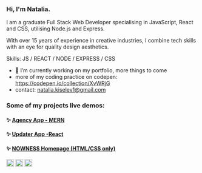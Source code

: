 ### Hi, I'm Natalia.

I am a graduate Full Stack Web Developer specialising in JavaScript, React and CSS, utilising Node.js and Express.

With over 15 years of experience in creative industries, I combine tech skills with an eye for quality design aesthetics.

Skills: JS / REACT / NODE / EXPRESS / CSS 

- 🔭 I’m currently working on my portfolio, more things to come 
- more of my coding practice on codepen: https://codepen.io/collection/XvWRjG
- contact: natalia.kiselev1@gmail.com
 
 ### Some of my projects live demos:
 
 #### ✨ [Agency App - MERN](https://agency-app-react.web.app)

#### ✨ [Updater App -React](https://updater.netlify.app/)

#### ✨ [NOWNESS Homepage (HTML/CSS only)](https://nowness-copy.netlify.app)





[<img src='https://cdn.jsdelivr.net/npm/simple-icons@3.0.1/icons/github.svg' alt='github' height='20'>](https://github.com/nataliakiselev)  [<img src='https://cdn.jsdelivr.net/npm/simple-icons@3.0.1/icons/linkedin.svg' alt='linkedin' height='20'>](https://www.linkedin.com/in/nataliakiselev/)  [<img src='https://cdn.jsdelivr.net/npm/simple-icons@3.0.1/icons/twitter.svg' alt='twitter' height='20'>](https://twitter.com/kiselev_natalia)  
  
